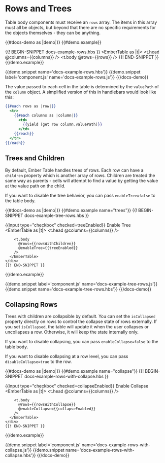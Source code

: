 # Rows and Trees

Table body components must receive an `rows` array. The items in this array must
all be objects, but beyond that there are no specific requirements for the
objects themselves - they can be anything.

{{#docs-demo as |demo|}}
  {{#demo.example}}
    <div class="demo-container small">
      {{! BEGIN-SNIPPET docs-example-rows.hbs }}
      <EmberTable as |t|>
        <t.head @columns={{columns}} />
        <t.body @rows={{rows}} />
      </EmberTable>
      {{! END-SNIPPET }}
    </div>
  {{/demo.example}}

  {{demo.snippet name='docs-example-rows.hbs'}}
  {{demo.snippet label='component.js' name='docs-example-rows.js'}}
{{/docs-demo}}

The value passed to each cell in the table is determined by the `valuePath` of
the `column` object. A simplified version of this in handlebars would look like
this:

```hbs
{{#each rows as |row|}}
  <tr>
    {{#each columns as |column|}}
      <td>
        {{yield (get row column.valuePath)}}
      </td>
    {{/each}}
  </tr>
{{/each}}
```

## Trees and Children

By default, Ember Table handles trees of rows. Each row can have a `children`
property which is another array of rows. Children are treated the same way as
parents - cells will attempt to find a value by getting the value at the value
path on the child.

If you want to disable the tree behavior, you can pass `enableTree=false` to
the table body.

{{#docs-demo as |demo|}}
  {{#demo.example name="trees"}}
    {{! BEGIN-SNIPPET docs-example-tree-rows.hbs }}
    <div class="demo-options">
      <label>
        {{input type="checkbox" checked=treeEnabled}}
        Enable Tree
      </label>
    </div>
    <div class="demo-container small">
      <EmberTable as |t|>
        <t.head @columns={{columns}} />

        <t.body
          @rows={{rowsWithChildren}}
          @enableTree={{treeEnabled}}
        />
      </EmberTable>
    </div>
    {{! END-SNIPPET }}
  {{/demo.example}}

  {{demo.snippet label='component.js' name='docs-example-tree-rows.js'}}
  {{demo.snippet name='docs-example-tree-rows.hbs'}}
{{/docs-demo}}

## Collapsing Rows

Trees with children are collapsible by default. You can set the `isCollapsed`
property directly on rows to control the collapse state of rows externally. If
you set `isCollapsed`, the table will update it when the user collapses or
uncollapses a row. Otherwise, it will keep the state internally only.

If you want to disable collapsing, you can pass `enableCollapse=false` to the
table body.

If you want to disable collapsing at a row level, you can pass
`disableCollapse=true` to the row.

{{#docs-demo as |demo|}}
  {{#demo.example name="collapse"}}
    {{! BEGIN-SNIPPET docs-example-rows-with-collapse.hbs }}
    <div class="demo-options">
      <label>
        {{input type="checkbox" checked=collapseEnabled}}
        Enable Collapse
      </label>
    </div>
    <div class="demo-container small">
      <EmberTable as |t|>
        <t.head @columns={{columns}} />

        <t.body
          @rows={{rowsWithCollapse}}
          @enableCollapse={{collapseEnabled}}
        />
      </EmberTable>
    </div>
    {{! END-SNIPPET }}
  {{/demo.example}}

  {{demo.snippet label='component.js' name='docs-example-rows-with-collapse.js'}}
  {{demo.snippet name='docs-example-rows-with-collapse.hbs'}}
{{/docs-demo}}
